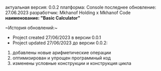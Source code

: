актуальная версия: 0.0.2
платформа: Console
последнее обновление: 27.06.2023
разработчик: Mkhanof Holding x Mkhanof Code
<b>наименование: "Basic Calculator"</b>

~История обновлений:~
- Project created 27/06/2023 в версии 0.0.1
- Project updated 27/06/2023 до версии 0.0.2:
1) добавлены новые арифметические операции
2) оптимизирован и упрощен программный код
3) изменены условные конструкции и конструкция цикла
